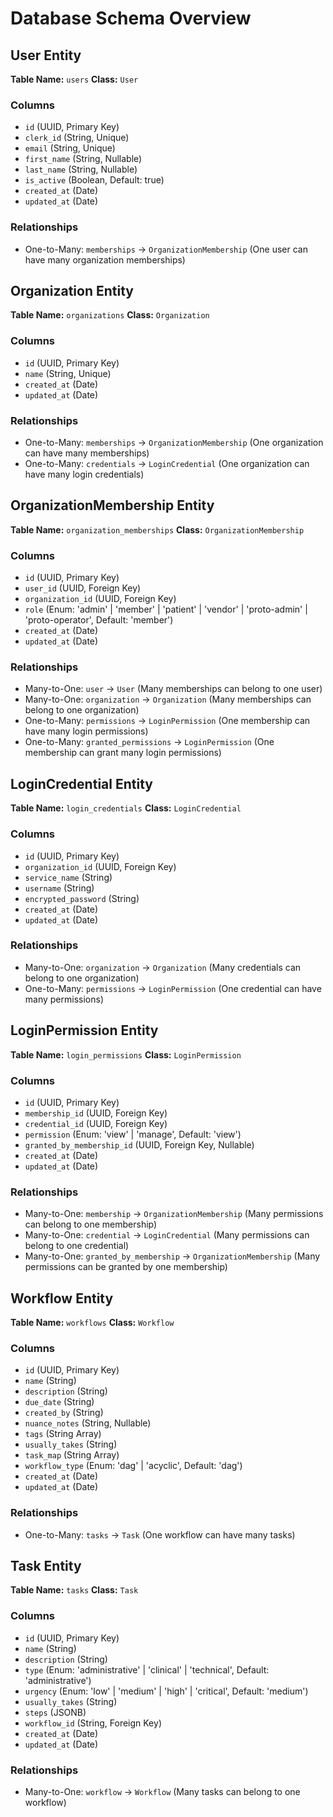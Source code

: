 # Database Schema Overview

## User Entity
**Table Name:** `users`
**Class:** `User`

### Columns
- `id` (UUID, Primary Key)
- `clerk_id` (String, Unique)
- `email` (String, Unique)
- `first_name` (String, Nullable)
- `last_name` (String, Nullable)
- `is_active` (Boolean, Default: true)
- `created_at` (Date)
- `updated_at` (Date)

### Relationships
- One-to-Many: `memberships` → `OrganizationMembership` (One user can have many organization memberships)

## Organization Entity
**Table Name:** `organizations`
**Class:** `Organization`

### Columns
- `id` (UUID, Primary Key)
- `name` (String, Unique)
- `created_at` (Date)
- `updated_at` (Date)

### Relationships
- One-to-Many: `memberships` → `OrganizationMembership` (One organization can have many memberships)
- One-to-Many: `credentials` → `LoginCredential` (One organization can have many login credentials)

## OrganizationMembership Entity
**Table Name:** `organization_memberships`
**Class:** `OrganizationMembership`

### Columns
- `id` (UUID, Primary Key)
- `user_id` (UUID, Foreign Key)
- `organization_id` (UUID, Foreign Key)
- `role` (Enum: 'admin' | 'member' | 'patient' | 'vendor' | 'proto-admin' | 'proto-operator', Default: 'member')
- `created_at` (Date)
- `updated_at` (Date)

### Relationships
- Many-to-One: `user` → `User` (Many memberships can belong to one user)
- Many-to-One: `organization` → `Organization` (Many memberships can belong to one organization)
- One-to-Many: `permissions` → `LoginPermission` (One membership can have many login permissions)
- One-to-Many: `granted_permissions` → `LoginPermission` (One membership can grant many login permissions)

## LoginCredential Entity
**Table Name:** `login_credentials`
**Class:** `LoginCredential`

### Columns
- `id` (UUID, Primary Key)
- `organization_id` (UUID, Foreign Key)
- `service_name` (String)
- `username` (String)
- `encrypted_password` (String)
- `created_at` (Date)
- `updated_at` (Date)

### Relationships
- Many-to-One: `organization` → `Organization` (Many credentials can belong to one organization)
- One-to-Many: `permissions` → `LoginPermission` (One credential can have many permissions)

## LoginPermission Entity
**Table Name:** `login_permissions`
**Class:** `LoginPermission`

### Columns
- `id` (UUID, Primary Key)
- `membership_id` (UUID, Foreign Key)
- `credential_id` (UUID, Foreign Key)
- `permission` (Enum: 'view' | 'manage', Default: 'view')
- `granted_by_membership_id` (UUID, Foreign Key, Nullable)
- `created_at` (Date)
- `updated_at` (Date)

### Relationships
- Many-to-One: `membership` → `OrganizationMembership` (Many permissions can belong to one membership)
- Many-to-One: `credential` → `LoginCredential` (Many permissions can belong to one credential)
- Many-to-One: `granted_by_membership` → `OrganizationMembership` (Many permissions can be granted by one membership)

## Workflow Entity
**Table Name:** `workflows`
**Class:** `Workflow`

### Columns
- `id` (UUID, Primary Key)
- `name` (String)
- `description` (String)
- `due_date` (String)
- `created_by` (String)
- `nuance_notes` (String, Nullable)
- `tags` (String Array)
- `usually_takes` (String)
- `task_map` (String Array)
- `workflow_type` (Enum: 'dag' | 'acyclic', Default: 'dag')
- `created_at` (Date)
- `updated_at` (Date)

### Relationships
- One-to-Many: `tasks` → `Task` (One workflow can have many tasks)

## Task Entity
**Table Name:** `tasks`
**Class:** `Task`

### Columns
- `id` (UUID, Primary Key)
- `name` (String)
- `description` (String)
- `type` (Enum: 'administrative' | 'clinical' | 'technical', Default: 'administrative')
- `urgency` (Enum: 'low' | 'medium' | 'high' | 'critical', Default: 'medium')
- `usually_takes` (String)
- `steps` (JSONB)
- `workflow_id` (String, Foreign Key)
- `created_at` (Date)
- `updated_at` (Date)

### Relationships
- Many-to-One: `workflow` → `Workflow` (Many tasks can belong to one workflow) 